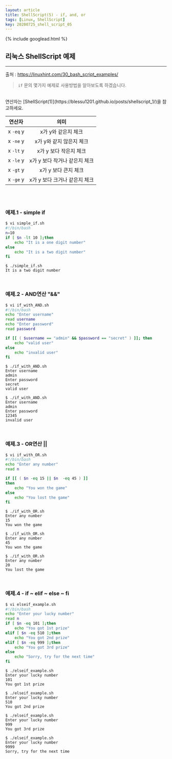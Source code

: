 ```yaml
---
layout: article
title: ShellScript(5) - if, and, or
tags: [Linux, ShellScript]
key: 20200725_shell_script_05
---
```


{% include googlead.html %}

## 리눅스 ShellScript 예제
---
출처 : <https://linuxhint.com/30_bash_script_examples/>

> `if` 문의 몇가지 예제로 사용방법을 알아보도록 하겠습니다.

<br>
연산자는 [ShellScript(1)](https://blessu1201.github.io/posts/shellscript_1/)을 참고하세요.

| 연산자 | 의미 |
|:--:|:--:|
| x `-eq` y | x가 y와 같은지 체크 |
| x `-ne` y | x가 y와 같지 않은지 체크 |
| x `-lt` y | x가 y 보다 작은지 체크 |
| x `-le` y | x가 y 보다 작거나 같은지 체크 |
| x `-gt` y | x가 y 보다 큰지 체크 |
| x `-ge` y | x가 y 보다 크거나 같은지 체크 |


<br>
<br>

### 예제.1 - simple if

``` bash
$ vi simple_if.sh
#!/bin/bash
n=10
if [ $n -lt 10 ];then
    echo "It is a one digit number"
else
    echo "It is a two digit number"
fi
```
```
$ ./simple_if.sh
It is a two digit number
```

<br>

### 예제.2 - AND연산  "&&"

``` bash
$ vi if_with_AND.sh
#!/bin/bash
echo "Enter username"
read username
echo "Enter password"
read password

if [[ ( $username == "admin" && $password == "secret" ) ]]; then
    echo "valid user"
else
    echo "invalid user"
fi
```
```
$ ./if_with_AND.sh
Enter username
admin
Enter password
secret
valid user
```
```
$ ./if_with_AND.sh
Enter username
admin
Enter password
12345
invalid user
```

<br>

### 예제.3 - OR연산 ||

``` bash
$ vi if_with_OR.sh
#!/bin/bash
echo "Enter any number"
read n

if [[ ( $n -eq 15 || $n  -eq 45 ) ]]
then
    echo "You won the game"
else
    echo "You lost the game"
fi
```
```
$ ./if_with_OR.sh
Enter any number
15
You won the game
```
```
$ ./if_with_OR.sh
Enter any number
45
You won the game
```
```
$ ./if_with_OR.sh
Enter any number
20
You lost the game
```

<br>

### 예제.4 - if ~ elif ~ else ~ fi

``` bash
$ vi elseif_example.sh
#!/bin/bash
echo "Enter your lucky number"
read n
if [ $n -eq 101 ];then
    echo "You got 1st prize"
elif [ $n -eq 510 ];then
    echo "You got 2nd prize"
elif [ $n -eq 999 ];then
    echo "You got 3rd prize"
else
    echo "Sorry, try for the next time"
fi
```
```
$ ./elseif_example.sh
Enter your lucky number
101
You got 1st prize
```
```
$ ./elseif_example.sh
Enter your lucky number
510
You got 2nd prize
```
```
$ ./elseif_example.sh
Enter your lucky number
999
You got 3rd prize
```
```
$ ./elseif_example.sh
Enter your lucky number
9999
Sorry, try for the next time
```
